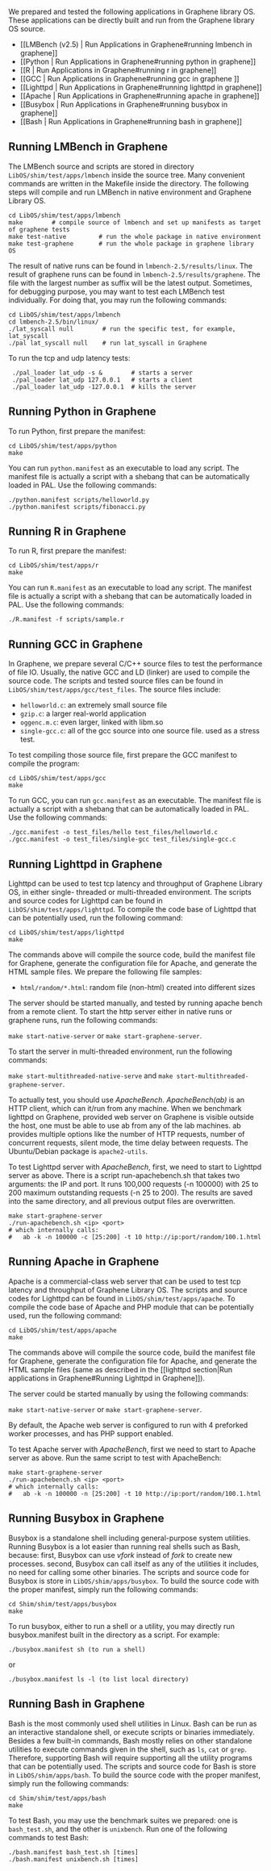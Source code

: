 We prepared and tested the following applications in Graphene library OS. These applications can be directly built and run from the Graphene library OS source.

* [[LMBench (v2.5) | Run Applications in Graphene#running lmbench in graphene]]
* [[Python | Run Applications in Graphene#running python in graphene]]
* [[R | Run Applications in Graphene#running r in graphene]]
* [[GCC | Run Applications in Graphene#running gcc in graphene ]]
* [[Lighttpd | Run Applications in Graphene#running lighttpd in graphene]]
* [[Apache | Run Applications in Graphene#running apache in graphene]]
* [[Busybox | Run Applications in Graphene#running busybox in graphene]]
* [[Bash | Run Applications in Graphene#running bash in graphene]]

## Running LMBench in Graphene

The LMBench source and scripts are stored in directory `LibOS/shim/test/apps/lmbench` inside the source tree. Many convenient commands are written in the Makefile inside the directory. The following steps will compile and run LMBench in native environment and Graphene Library OS.

    cd LibOS/shim/test/apps/lmbench
    make        # compile source of lmbench and set up manifests as target of graphene tests
    make test-native         # run the whole package in native environment
    make test-graphene       # run the whole package in graphene library OS

The result of native runs can be found in `lmbench-2.5/results/linux`. The result of graphene runs can be found in `lmbench-2.5/results/graphene`. The file with the largest number as suffix will be the latest output. Sometimes, for debugging purpose, you may want to test each LMBench test individually. For doing that, you may run the following commands:

    cd LibOS/shim/test/apps/lmbench
    cd lmbench-2.5/bin/linux/
    ./lat_syscall null        # run the specific test, for example, lat_syscall
    ./pal lat_syscall null    # run lat_syscall in Graphene

To run the tcp and udp latency tests:

     ./pal_loader lat_udp -s &        # starts a server
     ./pal_loader lat_udp 127.0.0.1   # starts a client
     ./pal_loader lat_udp -127.0.0.1  # kills the server

## Running Python in Graphene

To run Python, first prepare the manifest:

    cd LibOS/shim/test/apps/python
    make

You can run `python.manifest` as an executable to load any script. The manifest file is actually a script with a shebang that can be automatically loaded in PAL. Use the following commands:

    ./python.manifest scripts/helloworld.py
    ./python.manifest scripts/fibonacci.py



## Running R in Graphene

To run R, first prepare the manifest:

    cd LibOS/shim/test/apps/r
    make

You can run `R.manifest` as an executable to load any script. The manifest file is actually a script with a shebang that can be automatically loaded in PAL. Use the following commands:

    ./R.manifest -f scripts/sample.r


## Running GCC in Graphene

In Graphene, we prepare several C/C++ source files to test the performance of file IO. Usually,
the native GCC and LD (linker) are used to compile the source code. The scripts and tested source
files can be found in `LibOS/shim/test/apps/gcc/test_files`. The source files include:

* `helloworld.c`: an extremely small source file
* `gzip.c`: a larger real-world application
* `oggenc.m.c`: even larger, linked with libm.so
* `single-gcc.c`: all of the gcc source into one source file. used as a stress test.

To test compiling those source file, first prepare the GCC manifest to compile the program:

    cd LibOS/shim/test/apps/gcc
    make

To run GCC, you can run `gcc.manifest` as an executable. The manifest file is actually a script with a shebang that can be automatically loaded in PAL. Use the following commands:

    ./gcc.manifest -o test_files/hello test_files/helloworld.c
    ./gcc.manifest -o test_files/single-gcc test_files/single-gcc.c


## Running Lighttpd in Graphene

Lighttpd can be used to test tcp latency and throughput of Graphene Library OS, in either single-
threaded or multi-threaded environment. The scripts and source codes for Lighttpd can be found in
`LibOS/shim/test/apps/lighttpd`. To compile the code base of Lighttpd that can be potentially used,
run the following command:

    cd LibOS/shim/test/apps/lighttpd
    make

The commands above will compile the source code, build the manifest file for Graphene, generate the
configuration file for Apache, and generate the HTML sample files. We prepare the following file
samples:

* `html/random/*.html`: random file (non-html) created into different sizes

The server should be started manually, and tested by running apache bench from a remote client. To
start the http server either in native runs or graphene runs, run the following commands:

`make start-native-server` or `make start-graphene-server`.

To start the server in multi-threaded environment, run the following commands:

`make start-multithreaded-native-serve` and `make start-multithreaded-graphene-server`.

To actually test, you should use _ApacheBench_. _ApacheBench(ab)_ is an HTTP client, which can
it/run from any machine. When we benchmark lighttpd on Graphene, provided web server on Graphene
is visible outside the host, one must be able to use ab from any of the lab machines. ab provides
multiple options like the number of HTTP requests, number of concurrent requests, silent mode, the
time delay between requests. The Ubuntu/Debian package is `apache2-utils`.

To test Lighttpd server with _ApacheBench_, first, we need to start to Lighttpd server as above.
There is a script run-apachebench.sh that takes two arguments: the IP and port. It runs 100,000
requests (-n 100000) with 25 to 200 maximum outstanding requests (-n 25 to 200). The results are
saved into the same directory, and all previous output files are overwritten.

    make start-graphene-server
    ./run-apachebench.sh <ip> <port>
    # which internally calls:
    #   ab -k -n 100000 -c [25:200] -t 10 http://ip:port/random/100.1.html

## Running Apache in Graphene

Apache is a commercial-class web server that can be used to test tcp latency and throughput of
Graphene Library OS. The scripts and source codes for Lighttpd can be found in
`LibOS/shim/test/apps/apache`. To compile the code base of Apache and PHP module that can be
potentially used, run the following command:

    cd LibOS/shim/test/apps/apache
    make

The commands above will compile the source code, build the manifest file for Graphene, generate
the configuration file for Apache, and generate the HTML sample files (same as described in the
[[lighttpd section|Run applications in Graphene#Running Lighttpd in Graphene]]).

The server could be started manually by using the following commands:

`make start-native-server` or `make start-graphene-server`.

By default, the Apache web server is configured to run with 4 preforked worker processes, and has
PHP support enabled.

To test Apache server with _ApacheBench_, first we need to start to Apache server as above. Run
the same script to test with ApacheBench:

    make start-graphene-server
    ./run-apachebench.sh <ip> <port>
    # which internally calls:
    #   ab -k -n 100000 -n [25:200] -t 10 http://ip:port/random/100.1.html

## Running Busybox in Graphene

Busybox is a standalone shell including general-purpose system utilities. Running Busybox is a
lot easier than running real shells such as Bash, because: first, Busybox can use _vfork_ instead
of _fork_ to create new processes. second, Busybox can call itself as any of the utilities it
includes, no need for calling some other binaries. The scripts and source code for Busybox is
store in `LibOS/shim/apps/busybox`. To build the source code with the proper manifest, simply
run the following commands:

    cd Shim/shim/test/apps/busybox
    make

To run busybox, either to run a shell or a utility, you may directly run busybox.manifest built
in the directory as a script. For example:

    ./busybox.manifest sh (to run a shell)

or

    ./busybox.manifest ls -l (to list local directory)

## Running Bash in Graphene

Bash is the most commonly used shell utilities in Linux. Bash can be run as an interactive
standalone shell, or execute scripts or binaries immediately. Besides a few built-in commands,
Bash mostly relies on other standalone utilities to execute commands given in the shell, such as
`ls`, `cat` or `grep`. Therefore, supporting Bash will require supporting all the utility programs
that can be potentially used. The scripts and source code for Bash is store in
`LibOS/shim/apps/bash`. To build the source code with the proper manifest, simply run the following
commands:

    cd Shim/shim/test/apps/bash
    make

To test Bash, you may use the benchmark suites we prepared: one is `bash_test.sh`, and the other is
`unixbench`. Run one of the following commands to test Bash:

    ./bash.manifest bash_test.sh [times]
    ./bash.manifest unixbench.sh [times]
